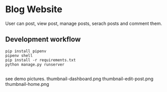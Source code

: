 # Blog Website

User can post, view post, manage posts, serach posts and comment them.

## Development workflow

    pip install pipenv
    pipenv shell
    pip install -r requirements.txt
    python manage.py runserver

## 
see demo pictures.
thumbnail-dashboard.png
thumbnail-edit-post.png
thumbnail-home.png